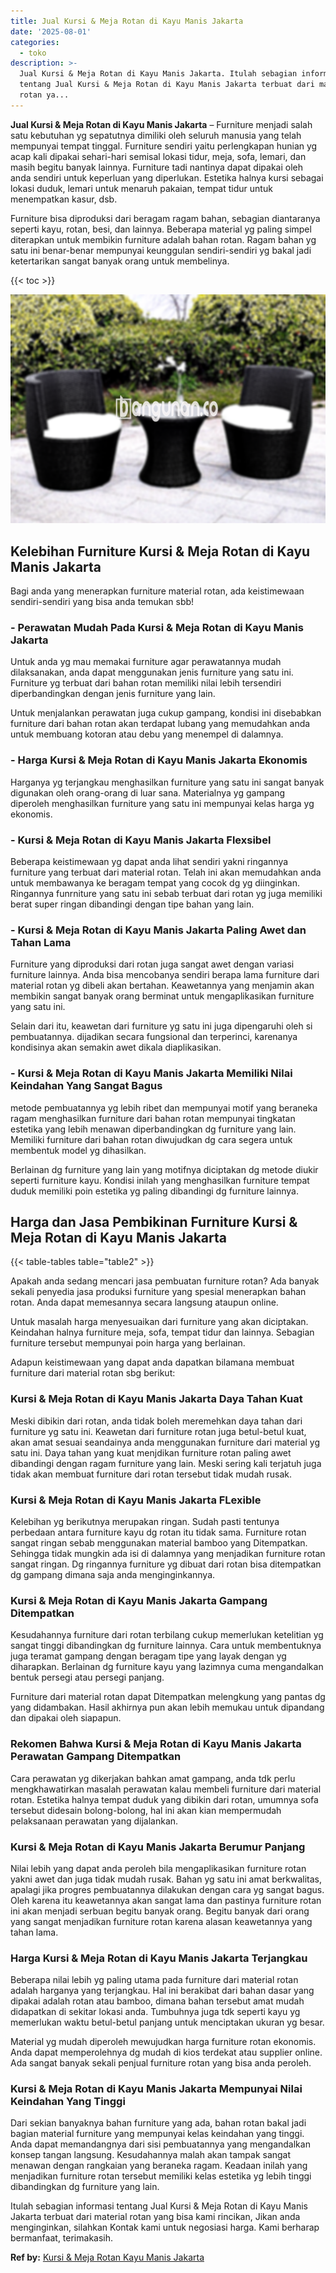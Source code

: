 ```yaml
---
title: Jual Kursi & Meja Rotan di Kayu Manis Jakarta
date: '2025-08-01'
categories:
  - toko
description: >-
  Jual Kursi & Meja Rotan di Kayu Manis Jakarta. Itulah sebagian informasi
  tentang Jual Kursi & Meja Rotan di Kayu Manis Jakarta terbuat dari material
  rotan ya...
---
```


**Jual Kursi & Meja Rotan di Kayu Manis Jakarta** – Furniture menjadi salah satu kebutuhan yg sepatutnya dimiliki oleh seluruh manusia yang telah mempunyai tempat tinggal. Furniture sendiri yaitu perlengkapan hunian yg acap kali dipakai sehari-hari semisal lokasi tidur, meja, sofa, lemari, dan masih begitu banyak lainnya. Furniture tadi nantinya dapat dipakai oleh anda sendiri untuk keperluan yang diperlukan. Estetika halnya kursi sebagai lokasi duduk, lemari untuk menaruh pakaian, tempat tidur untuk menempatkan kasur, dsb.

Furniture bisa diproduksi dari beragam ragam bahan, sebagian diantaranya seperti kayu, rotan, besi, dan lainnya. Beberapa material yg paling simpel diterapkan untuk membikin furniture adalah bahan rotan. Ragam bahan yg satu ini benar-benar mempunyai keunggulan sendiri-sendiri yg bakal jadi ketertarikan sangat banyak orang untuk membelinya.

{{< toc >}}

![Jual Kursi & Meja Rotan di Kayu Manis Jakarta](/images/kursi-meja-rotan-murah51.png)

## Kelebihan Furniture Kursi & Meja Rotan di Kayu Manis Jakarta

Bagi anda yang menerapkan furniture material rotan, ada keistimewaan sendiri-sendiri yang bisa anda temukan sbb!

### \- Perawatan Mudah Pada Kursi & Meja Rotan di Kayu Manis Jakarta

Untuk anda yg mau memakai furniture agar perawatannya mudah dilaksanakan, anda dapat menggunakan jenis furniture yang satu ini. Furniture yg terbuat dari bahan rotan memiliki nilai lebih tersendiri diperbandingkan dengan jenis furniture yang lain.

Untuk menjalankan perawatan juga cukup gampang, kondisi ini disebabkan furniture dari bahan rotan akan terdapat lubang yang memudahkan anda untuk membuang kotoran atau debu yang menempel di dalamnya.

### \- Harga Kursi & Meja Rotan di Kayu Manis Jakarta Ekonomis

Harganya yg terjangkau menghasilkan furniture yang satu ini sangat banyak digunakan oleh orang-orang di luar sana. Materialnya yg gampang diperoleh menghasilkan furniture yang satu ini mempunyai kelas harga yg ekonomis.

### \- Kursi & Meja Rotan di Kayu Manis Jakarta Flexsibel

Beberapa keistimewaan yg dapat anda lihat sendiri yakni ringannya furniture yang terbuat dari material rotan. Telah ini akan memudahkan anda untuk membawanya ke beragam tempat yang cocok dg yg diinginkan. Ringannya funrniture yang satu ini sebab terbuat dari rotan yg juga memiliki berat super ringan dibandingi dengan tipe bahan yang lain.

### \- Kursi & Meja Rotan di Kayu Manis Jakarta Paling Awet dan Tahan Lama

Furniture yang diproduksi dari rotan juga sangat awet dengan variasi furniture lainnya. Anda bisa mencobanya sendiri berapa lama furniture dari material rotan yg dibeli akan bertahan. Keawetannya yang menjamin akan membikin sangat banyak orang berminat untuk mengaplikasikan furniture yang satu ini.

Selain dari itu, keawetan dari furniture yg satu ini juga dipengaruhi oleh si pembuatannya. dijadikan secara fungsional dan terperinci, karenanya kondisinya akan semakin awet dikala diaplikasikan.

### \- Kursi & Meja Rotan di Kayu Manis Jakarta Memiliki Nilai Keindahan Yang Sangat Bagus

metode pembuatannya yg lebih ribet dan mempunyai motif yang beraneka ragam menghasilkan furniture dari bahan rotan mempunyai tingkatan estetika yang lebih menawan diperbandingkan dg furniture yang lain. Memiliki furniture dari bahan rotan diwujudkan dg cara segera untuk membentuk model yg dihasilkan.

Berlainan dg furniture yang lain yang motifnya diciptakan dg metode diukir seperti furniture kayu. Kondisi inilah yang menghasilkan furniture tempat duduk memiliki poin estetika yg paling dibandingi dg furniture lainnya.

## Harga dan Jasa Pembikinan Furniture Kursi & Meja Rotan di Kayu Manis Jakarta

{{< table-tables table="table2" >}}

Apakah anda sedang mencari jasa pembuatan furniture rotan? Ada banyak sekali penyedia jasa produksi furniture yang spesial menerapkan bahan rotan. Anda dapat memesannya secara langsung ataupun online.

Untuk masalah harga menyesuaikan dari furniture yang akan diciptakan. Keindahan halnya furniture meja, sofa, tempat tidur dan lainnya. Sebagian furniture tersebut mempunyai poin harga yang berlainan.

Adapun keistimewaan yang dapat anda dapatkan bilamana membuat furniture dari material rotan sbg berikut:

### Kursi & Meja Rotan di Kayu Manis Jakarta Daya Tahan Kuat

Meski dibikin dari rotan, anda tidak boleh meremehkan daya tahan dari furniture yg satu ini. Keawetan dari furniture rotan juga betul-betul kuat, akan amat sesuai seandainya anda menggunakan furniture dari material yg satu ini. Daya tahan yang kuat menjdikan furniture rotan paling awet dibandingi dengan ragam furniture yang lain. Meski sering kali terjatuh juga tidak akan membuat furniture dari rotan tersebut tidak mudah rusak.

### Kursi & Meja Rotan di Kayu Manis Jakarta FLexible

Kelebihan yg berikutnya merupakan ringan. Sudah pasti tentunya perbedaan antara furniture kayu dg rotan itu tidak sama. Furniture rotan sangat ringan sebab menggunakan material bamboo yang Ditempatkan. Sehingga tidak mungkin ada isi di dalamnya yang menjadikan furniture rotan sangat ringan. Dg ringannya furniture yg dibuat dari rotan bisa ditempatkan dg gampang dimana saja anda menginginkannya.

### Kursi & Meja Rotan di Kayu Manis Jakarta Gampang Ditempatkan

Kesudahannya furniture dari rotan terbilang cukup memerlukan ketelitian yg sangat tinggi dibandingkan dg furniture lainnya. Cara untuk membentuknya juga teramat gampang dengan beragam tipe yang layak dengan yg diharapkan. Berlainan dg furniture kayu yang lazimnya cuma mengandalkan bentuk persegi atau persegi panjang.

Furniture dari material rotan dapat Ditempatkan melengkung yang pantas dg yang didambakan. Hasil akhirnya pun akan lebih memukau untuk dipandang dan dipakai oleh siapapun.

### Rekomen Bahwa Kursi & Meja Rotan di Kayu Manis Jakarta Perawatan Gampang Ditempatkan

Cara perawatan yg dikerjakan bahkan amat gampang, anda tdk perlu mengkhawatirkan masalah perawatan kalau membeli furniture dari material rotan. Estetika halnya tempat duduk yang dibikin dari rotan, umumnya sofa tersebut didesain bolong-bolong, hal ini akan kian mempermudah pelaksanaan perawatan yang dijalankan.

### Kursi & Meja Rotan di Kayu Manis Jakarta Berumur Panjang

Nilai lebih yang dapat anda peroleh bila mengaplikasikan furniture rotan yakni awet dan juga tidak mudah rusak. Bahan yg satu ini amat berkwalitas, apalagi jika progres pembuatannya dilakukan dengan cara yg sangat bagus. Oleh karena itu keawetannya akan sangat lama dan pastinya furniture rotan ini akan menjadi serbuan begitu banyak orang. Begitu banyak dari orang yang sangat menjadikan furniture rotan karena alasan keawetannya yang tahan lama.

### Harga Kursi & Meja Rotan di Kayu Manis Jakarta Terjangkau

Beberapa nilai lebih yg paling utama pada furniture dari material rotan adalah harganya yang terjangkau. Hal ini berakibat dari bahan dasar yang dipakai adalah rotan atau bamboo, dimana bahan tersebut amat mudah didapatkan di sekitar lokasi anda. Tumbuhnya juga tdk seperti kayu yg memerlukan waktu betul-betul panjang untuk menciptakan ukuran yg besar.

Material yg mudah diperoleh mewujudkan harga furniture rotan ekonomis. Anda dapat memperolehnya dg mudah di kios terdekat atau supplier online. Ada sangat banyak sekali penjual furniture rotan yang bisa anda peroleh.

### Kursi & Meja Rotan di Kayu Manis Jakarta Mempunyai Nilai Keindahan Yang Tinggi

Dari sekian banyaknya bahan furniture yang ada, bahan rotan bakal jadi bagian material furniture yang mempunyai kelas keindahan yang tinggi. Anda dapat memandangnya dari sisi pembuatannya yang mengandalkan konsep tangan langsung. Kesudahannya malah akan tampak sangat menawan dengan rangkaian yang beraneka ragam. Keadaan inilah yang menjadikan furniture rotan tersebut memiliki kelas estetika yg lebih tinggi dibandingkan dg furniture yang lain.

Itulah sebagian informasi tentang Jual Kursi & Meja Rotan di Kayu Manis Jakarta terbuat dari material rotan yang bisa kami rincikan, Jikan anda menginginkan, silahkan Kontak kami untuk negosiasi harga. Kami berharap bermanfaat, terimakasih.

**Ref by:** [Kursi & Meja Rotan Kayu Manis Jakarta](https://id.wikipedia.org/wiki/Kursi)
